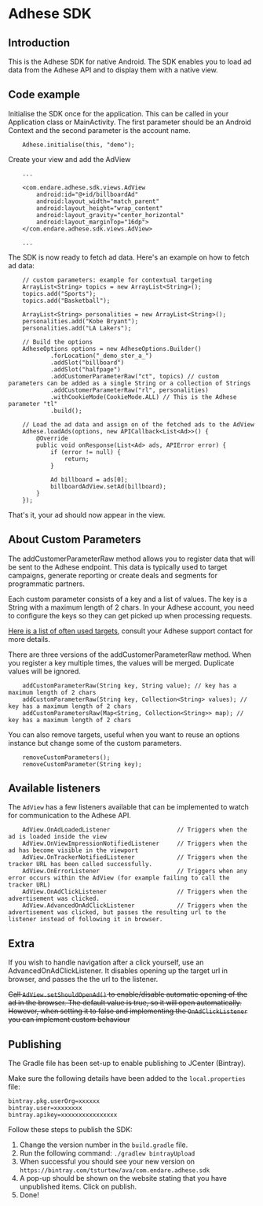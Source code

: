 # Adhese SDK
## Introduction
This is the Adhese SDK for native Android. The SDK enables you to load ad data from the Adhese API
and to display them with a native view.

## Code example
Initialise the SDK once for the application. This can be called in your Application class or MainActivity.
The first parameter should be an Android Context and the second parameter is the account name.

        Adhese.initialise(this, "demo");

Create your view and add the AdView

        ...

        <com.endare.adhese.sdk.views.AdView
            android:id="@+id/billboardAd"
            android:layout_width="match_parent"
            android:layout_height="wrap_content"
            android:layout_gravity="center_horizontal"
            android:layout_marginTop="16dp">
        </com.endare.adhese.sdk.views.AdView>

        ...

The SDK is now ready to fetch ad data. Here's an example on how to fetch ad data:
        
        // custom parameters: example for contextual targeting
        ArrayList<String> topics = new ArrayList<String>();
        topics.add("Sports");
        topics.add("Basketball");
        
        ArrayList<String> personalities = new ArrayList<String>();
        personalities.add("Kobe Bryant");
        personalities.add("LA Lakers");
        
        // Build the options
        AdheseOptions options = new AdheseOptions.Builder()
                .forLocation("_demo_ster_a_")
                .addSlot("billboard")
                .addSlot("halfpage")
                .addCustomerParameterRaw("ct", topics) // custom parameters can be added as a single String or a collection of Strings
                .addCustomerParameterRaw("rl", personalities)
                .withCookieMode(CookieMode.ALL) // This is the Adhese parameter "tl"
                .build();

        // Load the ad data and assign on of the fetched ads to the AdView    
        Adhese.loadAds(options, new APICallback<List<Ad>>() {
            @Override
            public void onResponse(List<Ad> ads, APIError error) {
                if (error != null) {
                    return;
                }

                Ad billboard = ads[0];
                billboardAdView.setAd(billboard);
            }
        });

That's it, your ad should now appear in the view.
## About Custom Parameters
The addCustomerParameterRaw method allows you to register data that will be sent to the Adhese endpoint. This data is typically used to target campaigns, generate reporting or create deals and segments for programmatic partners.

Each custom parameter consists of a key and a list of values. The key is a String with a maximum length of 2 chars. In your Adhese account, you need to configure the keys so they can get picked up when processing requests.

[Here is a list of often used targets](https://confluence.adhese.org/display/AD/Request+target+parameters), consult your Adhese support contact for more details.

There are three versions of the addCustomerParameterRaw method. When you register a key multiple times, the values will be merged. Duplicate values will be ignored.

        addCustomParameterRaw(String key, String value); // key has a maximum length of 2 chars
        addCustomParameterRaw(String key, Collection<String> values); // key has a maximum length of 2 chars
        addCustomParametersRaw(Map<String, Collection<String>> map); // key has a maximum length of 2 chars

You can also remove targets, useful when you want to reuse an options instance but change some of the custom parameters.

        removeCustomParameters();
        removeCustomParameter(String key);

## Available listeners
The `AdView` has a few listeners available that can be implemented to watch for communication to the Adhese API.

        AdView.OnAdLoadedListener                   // Triggers when the ad is loaded inside the view
        AdView.OnViewImpressionNotifiedListener     // Triggers when the ad has become visible in the viewport
        AdView.OnTrackerNotifiedListener            // Triggers when the tracker URL has been called successfully.
        AdView.OnErrorListener                      // Triggers when any error occurs within the AdView (for example failing to call the tracker URL)
        AdView.OnAdClickListener                    // Triggers when the advertisement was clicked.
        AdView.AdvancedOnAdClickListener            // Triggers when the advertisement was clicked, but passes the resulting url to the listener instead of following it in browser.

## Extra

If you wish to handle navigation after a click yourself, use an AdvancedOnAdClickListener.
It disables opening up the target url in browser, and passes the the url to the listener.

~~Call `AdView.setShouldOpenAd()` to enable/disable automatic opening of the ad in the browser. The default value is true, so it will open automatically.
However, when setting it to false and implementing the `OnAdClickListener` you can implement custom behaviour~~

## Publishing
The Gradle file has been set-up to enable publishing to JCenter (Bintray).

Make sure the following details have been added to the `local.properties` file:

    bintray.pkg.userOrg=xxxxxx
    bintray.user=xxxxxxxx
    bintray.apikey=xxxxxxxxxxxxxxxx

Follow these steps to publish the SDK:

1. Change the version number in the `build.gradle` file.
2. Run the following command: `./gradlew bintrayUpload`
3. When successful you should see your new version on `https://bintray.com/tsturtew/ava/com.endare.adhese.sdk`
4. A pop-up should be shown on the website stating that you have unpublished items. Click on publish.
5. Done!
